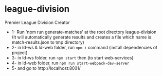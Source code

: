 # league-division


Premier League Division Creator 

* 1- Run 'npm run generate-matches' at the root directory league-division (It will automatically generate results and creates a file which name is match-results.json to tmp directory)
* 2- in ld-ws & ld-web folder, run `npm i` command (install dependencies of project)
* 3- in ld-ws folder, run `npm start` then (to start web-services)
* 4- in ld-web folder, run `npm run start-webpack-dev-server`
* 5- and go to http://localhost:8001/
